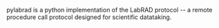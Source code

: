 pylabrad is a python implementation of the LabRAD protocol -- a remote procedure call protocol designed for scientific datataking.

